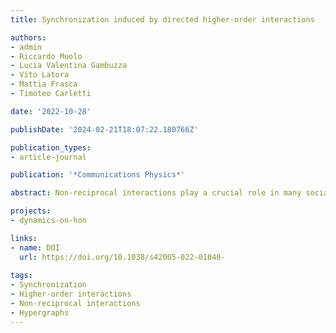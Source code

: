 ```yaml
---
title: Synchronization induced by directed higher-order interactions

authors:
- admin
- Riccardo Muolo
- Lucia Valentina Gambuzza
- Vito Latora
- Mattia Frasca
- Timoteo Carletti

date: '2022-10-28'

publishDate: '2024-02-21T18:07:22.180766Z'

publication_types:
- article-journal

publication: '*Communications Physics*'

abstract: Non-reciprocal interactions play a crucial role in many social and biological complex systems. While directionality has been thoroughly accounted for in networks with pairwise interactions, its effects in systems with higher-order interactions have not yet been explored as deserved. Here, we introduce the concept of M-directed hypergraphs, a general class of directed higher-order structures, which allows to investigate dynamical systems coupled through directed group interactions. As an application we study the synchronization of nonlinear oscillators on 1-directed hypergraphs, finding that directed higher-order interactions can destroy synchronization, but also stabilize otherwise unstable synchronized states.

projects: 
- dynamics-on-hon

links:
- name: DOI
  url: https://doi.org/10.1038/s42005-022-01040-
  
tags:
- Synchronization
- Higher-order interactions
- Non-reciprocal interactions
- Hypergraphs
---
```

